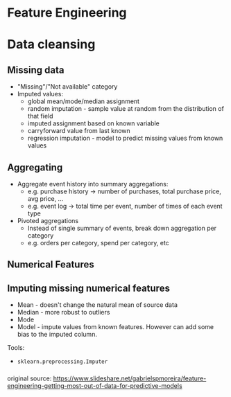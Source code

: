 # Feature Engineering

# Data cleansing

## Missing data

* "Missing"/"Not available" category
* Imputed values:
  * global mean/mode/median assignment
  * random imputation - sample value at random from the distribution of that field
  * imputed assignment based on known variable
  * carryforward value from last known
  * regression imputation - model to predict missing values from known values

## Aggregating

* Aggregate event history into summary aggregations:
  * e.g. purchase history -> number of purchases, total purchase price, avg price, ...
  * e.g. event log -> total time per event, number of times of each event type
* Pivoted aggregations
  * Instead of single summary of events, break down aggregation per category
  * e.g. orders per category, spend per category, etc

## Numerical Features

## Imputing missing numerical features

* Mean - doesn't change the natural mean of source data
* Median - more robust to outliers
* Mode
* Model - impute values from known features. However can add some bias to the imputed column.

Tools:
* `sklearn.preprocessing.Imputer`

###



original source: https://www.slideshare.net/gabrielspmoreira/feature-engineering-getting-most-out-of-data-for-predictive-models
